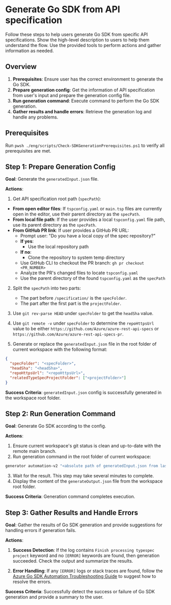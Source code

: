 # Generate Go SDK from API specification

Follow these steps to help users generate Go SDK from specific API specifications. Show the high-level description to users to help them understand the flow. Use the provided tools to perform actions and gather information as needed.

## Overview

1. **Prerequisites**: Ensure user has the correct environment to generate the Go SDK.
2. **Prepare generation config**: Get the information of API specification from user's input and prepare the generation config file.
3. **Run generation command**: Execute command to perform the Go SDK generation.
4. **Gather results and handle errors**: Retrieve the generation log and handle any problems.

## Prerequisites

Run `pwsh ./eng/scripts/Check-SDKGenerationPrerequisites.ps1` to verify all prerequisites are met.

## Step 1: Prepare Generation Config

**Goal**: Generate the `generatedInput.json` file.

**Actions**:

1. Get API specification root path (`specPath`):

- **From open editor files**: If `tspconfig.yaml` or `main.tsp` files are currently open in the editor, use their parent directory as the `specPath`.
- **From local file path**: If the user provides a local `tspconfig.yaml` file path, use its parent directory as the `specPath`.
- **From GitHub PR link**: If user provides a GitHub PR URL:
  - Prompt user: "Do you have a local copy of the spec repository?"
  - **If yes**:
    - Use the local repository path
  - **If no**:
    - Clone the repository to system temp directory
  - Use GitHub CLI to checkout the PR branch: `gh pr checkout <PR_NUMBER>`
  - Analyze the PR's changed files to locate `tspconfig.yaml`
  - Use the parent directory of the found `tspconfig.yaml` as the `specPath`

2. Split the `specPath` into two parts:

   - The part before `/specification/` is the `specFolder`.
   - The part after the first part is the `projectFolder`.

3. Use `git rev-parse HEAD` under `specFolder` to get the `headSha` value.

4. Use `git remote -v` under `specFolder` to determine the `repoHttpsUrl` value to be either `https://github.com/Azure/azure-rest-api-specs` or `https://github.com/Azure/azure-rest-api-specs-pr`.

5. Generate or replace the `generatedInput.json` file in the root folder of current workspace with the following format:

```json
{
  "specFolder": "<specFolder>",
  "headSha": "<headSha>",
  "repoHttpsUrl": "<repoHttpsUrl>",
  "relatedTypeSpecProjectFolder": ["<projectFolder>"]
}
```

**Success Criteria**: `generatedInput.json` config is successfully generated in the workspace root folder.

## Step 2: Run Generation Command

**Goal**: Generate Go SDK according to the config.

**Actions**:

1. Ensure current workspace's git status is clean and up-to-date with the remote main branch.
2. Run generation command in the root folder of current workspace:

```bash
generator automation-v2 "<absolute path of generatedInput.json from last step>" generateOutput.json
```

3. Wait for the result. This step may take several minutes to complete.
4. Display the content of the `generateOutput.json` file from the workspace root folder.

**Success Criteria**: Generation command completes execution.

## Step 3: Gather Results and Handle Errors

**Goal**: Gather the results of Go SDK generation and provide suggestions for handling errors if generation fails.

**Actions**:

1. **Success Detection**: If the log contains `Finish processing typespec project` keyword and no `[ERROR]` keywords are found, then generation succeeded. Check the output and summarize the results.

2. **Error Handling**: If any `[ERROR]` logs or stack traces are found, follow the [Azure Go SDK Automation Troubleshooting Guide](../../documentation/sdk-automation-tsg.md) to suggest how to resolve the errors.

**Success Criteria**: Successfully detect the success or failure of Go SDK generation and provide a summary to the user.

